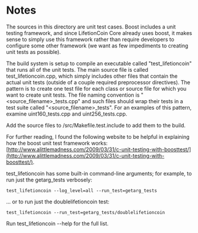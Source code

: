 # Notes
The sources in this directory are unit test cases.  Boost includes a
unit testing framework, and since LifetionCoin Core already uses boost, it makes
sense to simply use this framework rather than require developers to
configure some other framework (we want as few impediments to creating
unit tests as possible).

The build system is setup to compile an executable called "test_lifetioncoin"
that runs all of the unit tests.  The main source file is called
test_lifetioncoin.cpp, which simply includes other files that contain the
actual unit tests (outside of a couple required preprocessor
directives).  The pattern is to create one test file for each class or
source file for which you want to create unit tests.  The file naming
convention is "<source_filename>_tests.cpp" and such files should wrap
their tests in a test suite called "<source_filename>_tests".  For an
examples of this pattern, examine uint160_tests.cpp and
uint256_tests.cpp.

Add the source files to /src/Makefile.test.include to add them to the build.

For further reading, I found the following website to be helpful in
explaining how the boost unit test framework works:
[http://www.alittlemadness.com/2009/03/31/c-unit-testing-with-boosttest/](http://www.alittlemadness.com/2009/03/31/c-unit-testing-with-boosttest/).

test_lifetioncoin has some built-in command-line arguments; for
example, to run just the getarg_tests verbosely:

    test_lifetioncoin --log_level=all --run_test=getarg_tests

... or to run just the doublelifetioncoin test:

    test_lifetioncoin --run_test=getarg_tests/doublelifetioncoin

Run  test_lifetioncoin --help   for the full list.

